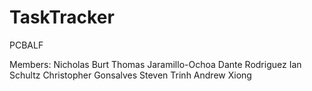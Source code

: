 # TaskTracker
PCBALF

Members: 
Nicholas Burt
Thomas Jaramillo-Ochoa
Dante Rodriguez
Ian Schultz
Christopher Gonsalves
Steven Trinh
Andrew Xiong